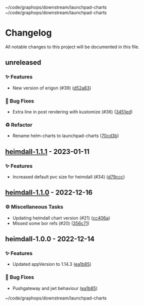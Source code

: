 ~/code/graphops/downstream/launchpad-charts ~/code/graphops/downstream/launchpad-charts
# Changelog

All notable changes to this project will be documented in this file.

## unreleased

### <!-- 0 -->✨ Features

- New version of erigon (#39) ([d52a83](https://github.com/graphops/launchpad-charts/commit/d52a83acd7fd9513ea19e5455851d2c787bef600))

### <!-- 1 -->🐛 Bug Fixes

- Extra line in post rendering with kustomize (#36) ([3451ed](https://github.com/graphops/launchpad-charts/commit/3451edb8cb1bce2a0f0b9a517b9e3262e8c77395))

### <!-- 2 -->♻️ Refactor

- Rename helm-charts to launchpad-charts ([70cd3b](https://github.com/graphops/launchpad-charts/commit/70cd3b7aed214e314ec0534bf845d687efab41d8))

## [heimdall-1.1.1](https://github.com/graphops/launchpad-charts/compare/heimdall-1.1.0...heimdall-1.1.1) - 2023-01-11

### <!-- 0 -->✨ Features

- Increased default pvc size for heimdall (#34) ([d79ccc](https://github.com/graphops/launchpad-charts/commit/d79ccc5ca3ed17e031859a95f86a92ad9435283f))

## [heimdall-1.1.0](https://github.com/graphops/launchpad-charts/compare/heimdall-1.0.0...heimdall-1.1.0) - 2022-12-16

### <!-- 7 -->⚙️ Miscellaneous Tasks

- Updating heimdall chart version (#21) ([cc406a](https://github.com/graphops/launchpad-charts/commit/cc406a665047430f26fbaa2519750f51daa98cea))
- Missed some bor refs (#20) ([356c71](https://github.com/graphops/launchpad-charts/commit/356c713f6eb2804bd511bfa37d5014c7b44b2068))

## heimdall-1.0.0 - 2022-12-14

### <!-- 0 -->✨ Features

- Updated appVersion to 1.14.3 ([ea1b85](https://github.com/graphops/launchpad-charts/commit/ea1b85ee9735678272dc8ce82e76457b42edd092))

### <!-- 1 -->🐛 Bug Fixes

- Pushgateway and jwt behaviour ([ea1b85](https://github.com/graphops/launchpad-charts/commit/ea1b85ee9735678272dc8ce82e76457b42edd092))

~/code/graphops/downstream/launchpad-charts
